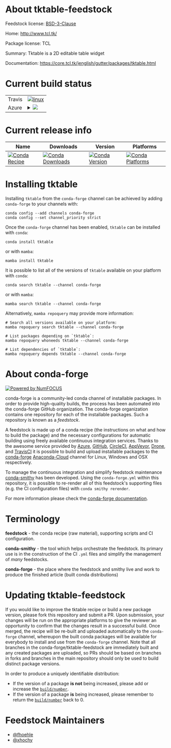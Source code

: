 About tktable-feedstock
=======================

Feedstock license: [BSD-3-Clause](https://github.com/conda-forge/tktable-feedstock/blob/main/LICENSE.txt)

Home: http://www.tcl.tk/

Package license: TCL

Summary: Tktable is a 2D editable table widget

Documentation: https://core.tcl.tk/jenglish/gutter/packages/tktable.html

Current build status
====================


<table><tr>
    <td>Travis</td>
    <td>
      <a href="https://app.travis-ci.com/conda-forge/tktable-feedstock">
        <img alt="linux" src="https://img.shields.io/travis/com/conda-forge/tktable-feedstock/main.svg?label=Linux">
      </a>
    </td>
  </tr>
    
  <tr>
    <td>Azure</td>
    <td>
      <details>
        <summary>
          <a href="https://dev.azure.com/conda-forge/feedstock-builds/_build/latest?definitionId=7118&branchName=main">
            <img src="https://dev.azure.com/conda-forge/feedstock-builds/_apis/build/status/tktable-feedstock?branchName=main">
          </a>
        </summary>
        <table>
          <thead><tr><th>Variant</th><th>Status</th></tr></thead>
          <tbody><tr>
              <td>linux_64</td>
              <td>
                <a href="https://dev.azure.com/conda-forge/feedstock-builds/_build/latest?definitionId=7118&branchName=main">
                  <img src="https://dev.azure.com/conda-forge/feedstock-builds/_apis/build/status/tktable-feedstock?branchName=main&jobName=linux&configuration=linux%20linux_64_" alt="variant">
                </a>
              </td>
            </tr><tr>
              <td>linux_aarch64</td>
              <td>
                <a href="https://dev.azure.com/conda-forge/feedstock-builds/_build/latest?definitionId=7118&branchName=main">
                  <img src="https://dev.azure.com/conda-forge/feedstock-builds/_apis/build/status/tktable-feedstock?branchName=main&jobName=linux&configuration=linux%20linux_aarch64_" alt="variant">
                </a>
              </td>
            </tr><tr>
              <td>linux_ppc64le</td>
              <td>
                <a href="https://dev.azure.com/conda-forge/feedstock-builds/_build/latest?definitionId=7118&branchName=main">
                  <img src="https://dev.azure.com/conda-forge/feedstock-builds/_apis/build/status/tktable-feedstock?branchName=main&jobName=linux&configuration=linux%20linux_ppc64le_" alt="variant">
                </a>
              </td>
            </tr><tr>
              <td>osx_64</td>
              <td>
                <a href="https://dev.azure.com/conda-forge/feedstock-builds/_build/latest?definitionId=7118&branchName=main">
                  <img src="https://dev.azure.com/conda-forge/feedstock-builds/_apis/build/status/tktable-feedstock?branchName=main&jobName=osx&configuration=osx%20osx_64_" alt="variant">
                </a>
              </td>
            </tr><tr>
              <td>osx_arm64</td>
              <td>
                <a href="https://dev.azure.com/conda-forge/feedstock-builds/_build/latest?definitionId=7118&branchName=main">
                  <img src="https://dev.azure.com/conda-forge/feedstock-builds/_apis/build/status/tktable-feedstock?branchName=main&jobName=osx&configuration=osx%20osx_arm64_" alt="variant">
                </a>
              </td>
            </tr><tr>
              <td>win_64</td>
              <td>
                <a href="https://dev.azure.com/conda-forge/feedstock-builds/_build/latest?definitionId=7118&branchName=main">
                  <img src="https://dev.azure.com/conda-forge/feedstock-builds/_apis/build/status/tktable-feedstock?branchName=main&jobName=win&configuration=win%20win_64_" alt="variant">
                </a>
              </td>
            </tr>
          </tbody>
        </table>
      </details>
    </td>
  </tr>
</table>

Current release info
====================

| Name | Downloads | Version | Platforms |
| --- | --- | --- | --- |
| [![Conda Recipe](https://img.shields.io/badge/recipe-tktable-green.svg)](https://anaconda.org/conda-forge/tktable) | [![Conda Downloads](https://img.shields.io/conda/dn/conda-forge/tktable.svg)](https://anaconda.org/conda-forge/tktable) | [![Conda Version](https://img.shields.io/conda/vn/conda-forge/tktable.svg)](https://anaconda.org/conda-forge/tktable) | [![Conda Platforms](https://img.shields.io/conda/pn/conda-forge/tktable.svg)](https://anaconda.org/conda-forge/tktable) |

Installing tktable
==================

Installing `tktable` from the `conda-forge` channel can be achieved by adding `conda-forge` to your channels with:

```
conda config --add channels conda-forge
conda config --set channel_priority strict
```

Once the `conda-forge` channel has been enabled, `tktable` can be installed with `conda`:

```
conda install tktable
```

or with `mamba`:

```
mamba install tktable
```

It is possible to list all of the versions of `tktable` available on your platform with `conda`:

```
conda search tktable --channel conda-forge
```

or with `mamba`:

```
mamba search tktable --channel conda-forge
```

Alternatively, `mamba repoquery` may provide more information:

```
# Search all versions available on your platform:
mamba repoquery search tktable --channel conda-forge

# List packages depending on `tktable`:
mamba repoquery whoneeds tktable --channel conda-forge

# List dependencies of `tktable`:
mamba repoquery depends tktable --channel conda-forge
```


About conda-forge
=================

[![Powered by
NumFOCUS](https://img.shields.io/badge/powered%20by-NumFOCUS-orange.svg?style=flat&colorA=E1523D&colorB=007D8A)](https://numfocus.org)

conda-forge is a community-led conda channel of installable packages.
In order to provide high-quality builds, the process has been automated into the
conda-forge GitHub organization. The conda-forge organization contains one repository
for each of the installable packages. Such a repository is known as a *feedstock*.

A feedstock is made up of a conda recipe (the instructions on what and how to build
the package) and the necessary configurations for automatic building using freely
available continuous integration services. Thanks to the awesome service provided by
[Azure](https://azure.microsoft.com/en-us/services/devops/), [GitHub](https://github.com/),
[CircleCI](https://circleci.com/), [AppVeyor](https://www.appveyor.com/),
[Drone](https://cloud.drone.io/welcome), and [TravisCI](https://travis-ci.com/)
it is possible to build and upload installable packages to the
[conda-forge](https://anaconda.org/conda-forge) [Anaconda-Cloud](https://anaconda.org/)
channel for Linux, Windows and OSX respectively.

To manage the continuous integration and simplify feedstock maintenance
[conda-smithy](https://github.com/conda-forge/conda-smithy) has been developed.
Using the ``conda-forge.yml`` within this repository, it is possible to re-render all of
this feedstock's supporting files (e.g. the CI configuration files) with ``conda smithy rerender``.

For more information please check the [conda-forge documentation](https://conda-forge.org/docs/).

Terminology
===========

**feedstock** - the conda recipe (raw material), supporting scripts and CI configuration.

**conda-smithy** - the tool which helps orchestrate the feedstock.
                   Its primary use is in the construction of the CI ``.yml`` files
                   and simplify the management of *many* feedstocks.

**conda-forge** - the place where the feedstock and smithy live and work to
                  produce the finished article (built conda distributions)


Updating tktable-feedstock
==========================

If you would like to improve the tktable recipe or build a new
package version, please fork this repository and submit a PR. Upon submission,
your changes will be run on the appropriate platforms to give the reviewer an
opportunity to confirm that the changes result in a successful build. Once
merged, the recipe will be re-built and uploaded automatically to the
`conda-forge` channel, whereupon the built conda packages will be available for
everybody to install and use from the `conda-forge` channel.
Note that all branches in the conda-forge/tktable-feedstock are
immediately built and any created packages are uploaded, so PRs should be based
on branches in forks and branches in the main repository should only be used to
build distinct package versions.

In order to produce a uniquely identifiable distribution:
 * If the version of a package **is not** being increased, please add or increase
   the [``build/number``](https://docs.conda.io/projects/conda-build/en/latest/resources/define-metadata.html#build-number-and-string).
 * If the version of a package **is** being increased, please remember to return
   the [``build/number``](https://docs.conda.io/projects/conda-build/en/latest/resources/define-metadata.html#build-number-and-string)
   back to 0.

Feedstock Maintainers
=====================

* [@fhoehle](https://github.com/fhoehle/)
* [@xhochy](https://github.com/xhochy/)


